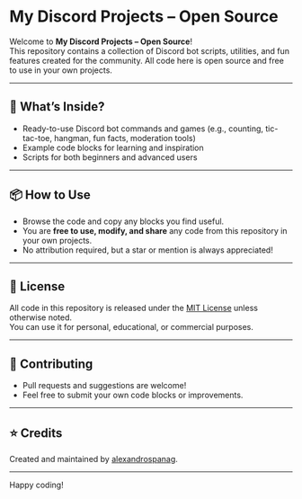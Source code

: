 # My Discord Projects – Open Source

Welcome to **My Discord Projects – Open Source**!  
This repository contains a collection of Discord bot scripts, utilities, and fun features created for the community. All code here is open source and free to use in your own projects.

---

## 🚀 What’s Inside?

- Ready-to-use Discord bot commands and games (e.g., counting, tic-tac-toe, hangman, fun facts, moderation tools)
- Example code blocks for learning and inspiration
- Scripts for both beginners and advanced users

---

## 📦 How to Use

- Browse the code and copy any blocks you find useful.
- You are **free to use, modify, and share** any code from this repository in your own projects.
- No attribution required, but a star or mention is always appreciated!

---

## 📝 License

All code in this repository is released under the [MIT License](https://opensource.org/licenses/MIT) unless otherwise noted.  
You can use it for personal, educational, or commercial purposes.

---

## 🤝 Contributing

- Pull requests and suggestions are welcome!
- Feel free to submit your own code blocks or improvements.

---

## ⭐ Credits

Created and maintained by [alexandrospanag](https://github.com/alexandrospanag).

---

Happy coding!  
